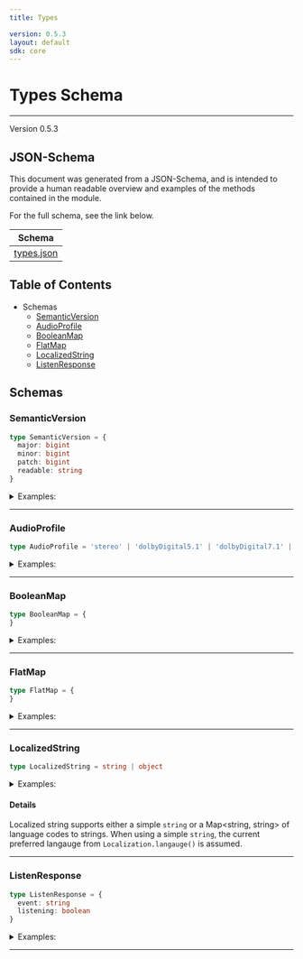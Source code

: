 ```yaml
---
title: Types

version: 0.5.3
layout: default
sdk: core
---
```

# Types Schema
---
Version 0.5.3


## JSON-Schema
This document was generated from a JSON-Schema, and is intended to provide a human readable overview and examples of the methods contained in the module.

For the full schema, see the link below.

| Schema |
|--------|
| [types.json](https://github.com/rdkcentral/firebolt-openrpc/blob/feature/badger-parity/src/schemas/types.json) |

## Table of Contents
 
 - Schemas
    - [SemanticVersion](#semanticversion)
    - [AudioProfile](#audioprofile)
    - [BooleanMap](#booleanmap)
    - [FlatMap](#flatmap)
    - [LocalizedString](#localizedstring)
    - [ListenResponse](#listenresponse)

## Schemas

### SemanticVersion

```typescript
type SemanticVersion = {
  major: bigint
  minor: bigint
  patch: bigint
  readable: string
}
```




<details markdown="1" >
<summary>Examples:</summary>

```json
```

</details>

---

### AudioProfile

```typescript
type AudioProfile = 'stereo' | 'dolbyDigital5.1' | 'dolbyDigital7.1' | 'dolbyDigital5.1+' | 'dolbyDigital7.1+' | 'dolbyAtmos'
```




<details markdown="1" >
<summary>Examples:</summary>

```json
```

</details>

---

### BooleanMap

```typescript
type BooleanMap = {
}
```




<details markdown="1" >
<summary>Examples:</summary>

```json
```

</details>

---

### FlatMap

```typescript
type FlatMap = {
}
```




<details markdown="1" >
<summary>Examples:</summary>

```json
```

</details>

---

### LocalizedString

```typescript
type LocalizedString = string | object
```




<details markdown="1" >
<summary>Examples:</summary>

```json
"A simple string, with no language code"

{
  "en": "This is english",
  "es": "esto es español"
}
```

</details>

#### Details

Localized string supports either a simple `string` or a Map<string, string> of language codes to strings. When using a simple `string`, the current preferred langauge from `Localization.langauge()` is assumed.

---

### ListenResponse

```typescript
type ListenResponse = {
  event: string
  listening: boolean
}
```




<details markdown="1" >
<summary>Examples:</summary>

```json
```

</details>

---


